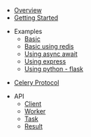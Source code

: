 * [Overview](/)
* [Getting Started](getting-started.md)
- Examples
  - [Basic](examples/basic.md)
  - [Basic using redis](examples/basic-redis.md)
  - [Using async await](examples/async-await.md)
  - [Using express](examples/express.md)
  - [Using python - flask](examples/flask.md)
* [Celery Protocol](celery-protocol.md)
- API
  - [Client](api/client.md)
  - [Worker](api/worker.md)
  - [Task](api/task.md)
  - [Result](api/result.md)
